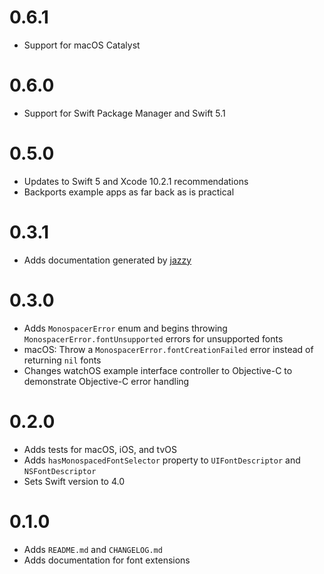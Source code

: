 # 0.6.1

- Support for macOS Catalyst

# 0.6.0

- Support for Swift Package Manager and Swift 5.1

# 0.5.0

- Updates to Swift 5 and Xcode 10.2.1 recommendations
- Backports example apps as far back as is practical

# 0.3.1

- Adds documentation generated by [jazzy](https://github.com/realm/jazzy)

# 0.3.0

- Adds `MonospacerError` enum and begins throwing `MonospacerError.fontUnsupported` errors for unsupported fonts
- macOS: Throw a `MonospacerError.fontCreationFailed` error instead of returning `nil` fonts
- Changes watchOS example interface controller to Objective-C to demonstrate Objective-C error handling

# 0.2.0

- Adds tests for macOS, iOS, and tvOS
- Adds `hasMonospacedFontSelector` property to `UIFontDescriptor` and `NSFontDescriptor`
- Sets Swift version to 4.0

# 0.1.0

- Adds `README.md` and `CHANGELOG.md`
- Adds documentation for font extensions

